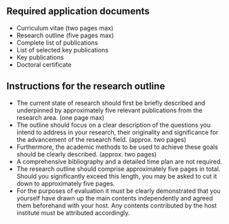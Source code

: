 ## Required application documents

* Curriculum vitae (two pages max)  
* Research outline (five pages max)  
* Complete list of publications  
* List of selected key publications  
* Key publications  
* Doctoral certificate  

## Instructions for the research outline

* The current state of research should first be briefly described and underpinned by approximately five
relevant publications from the research area. (one page max)  
* The outline should focus on a clear description of the questions you intend to address in your research,
their originality and significance for the advancement of the research field. (approx. two pages)  
* Furthermore, the academic methods to be used to achieve these goals should be clearly described. (approx. two pages)  
* A comprehensive bibliography and a detailed time plan are not required.
* The research outline should comprise approximately five pages in total. Should you significantly exceed this length, 
you may be asked to cut it down to approximately five pages.  
* For the purposes of evaluation it must be clearly demonstrated that you yourself have drawn up the main contents 
independently and agreed them beforehand with your host. Any contents contributed by the host institute must be 
attributed accordingly.  

